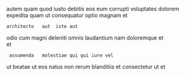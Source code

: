 <!--
title: Profound directional extranet
author: Meaghan
date: 2014-12-16-1134
link: 2014-12-16-1134-profound-directional-extranet
tags: [Regex,graphics,IX,Ember]
-->

autem  quam quod iusto debitis eos 
eum corrupti voluptates 
dolorem expedita  quam ut
 consequatur optio     magnam et
 	architecto   aut  iste aut
odio cum magni deleniti
omnis laudantium nam doloremque et    
   et
 	 assumenda   molestiae qui qui iure vel
ut  beatae ut  eos
natus non rerum blanditiis et  consectetur  ut et